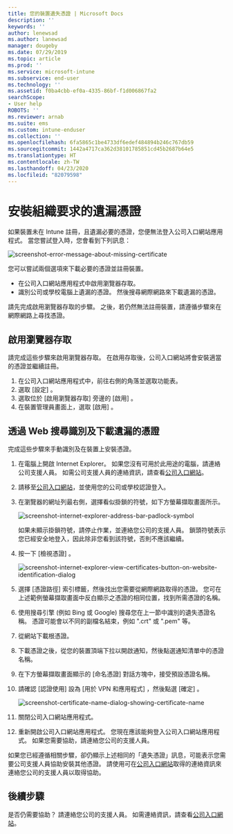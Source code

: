 ```yaml
---
title: 您的裝置遺失憑證 | Microsoft Docs
description: ''
keywords: ''
author: lenewsad
ms.author: lanewsad
manager: dougeby
ms.date: 07/29/2019
ms.topic: article
ms.prod: ''
ms.service: microsoft-intune
ms.subservice: end-user
ms.technology: ''
ms.assetid: f0ba4cbb-ef0a-4335-86bf-f1d006867fa2
searchScope:
- User help
ROBOTS: ''
ms.reviewer: arnab
ms.suite: ems
ms.custom: intune-enduser
ms.collection: ''
ms.openlocfilehash: 6fa5865c1be4733df6edef484894b246c767db59
ms.sourcegitcommit: 1442a4717ca362d38101785851cd45b2687b64e5
ms.translationtype: HT
ms.contentlocale: zh-TW
ms.lasthandoff: 04/23/2020
ms.locfileid: "82079598"
---
```

# <a name="install-missing-certificate-required-by-your-organization"></a>安裝組織要求的遺漏憑證  

如果裝置未在 Intune 註冊，且遺漏必要的憑證，您便無法登入公司入口網站應用程式。 當您嘗試登入時，您會看到下列訊息：

![screenshot-error-message-about-missing-certificate](./media/andr-cert_install-1-cert_missing.png)

您可以嘗試兩個選項來下載必要的憑證並註冊裝置。 

- 在公司入口網站應用程式中啟用瀏覽器存取。
- 識別公司或學校電腦上遺漏的憑證。 然後搜尋網際網路來下載遺漏的憑證。 

請先完成啟用瀏覽器存取的步驟。 之後，若仍然無法註冊裝置，請遵循步驟來在網際網路上尋找憑證。 

## <a name="enable-browser-access"></a>啟用瀏覽器存取
請完成這些步驟來啟用瀏覽器存取。 在啟用存取後，公司入口網站將會安裝適當的憑證並繼續註冊。    

1. 在公司入口網站應用程式中，前往右側的角落並選取功能表。  
2. 選取 [設定]  。  
3. 選取位於 [啟用瀏覽器存取]  旁邊的 [啟用]  。  
4. 在裝置管理員畫面上，選取 [啟用]  。 

## <a name="identify-and-download-the-missing-certificate-through-web-search"></a>透過 Web 搜尋識別及下載遺漏的憑證
完成這些步驟來手動識別及在裝置上安裝憑證。  

1. 在電腦上開啟 Internet Explorer。 如果您沒有可用於此用途的電腦，請連絡公司支援人員。 如需公司支援人員的連絡資訊，請查看[公司入口網站](https://go.microsoft.com/fwlink/?linkid=2010980)。

2. 請移至[公司入口網站](https://go.microsoft.com/fwlink/?linkid=2010980)，並使用您的公司或學校認證登入。

3. 在瀏覽器的網址列最右側，選擇看似掛鎖的符號，如下方螢幕擷取畫面所示。

    ![screenshot-internet-explorer-address-bar-padlock-symbol](./media/andr-missing-cert-ie-padlock-symbol.png)

    如果未顯示掛鎖符號，請停止作業，並連絡您公司的支援人員。 鎖頭符號表示您已經安全地登入，因此除非您看到該符號，否則不應該繼續。

4. 按一下 [檢視憑證]  。

    ![screenshot-internet-explorer-view-certificates-button-on-website-identification-dialog](./media/andr-missg-cert-ie-view-cert-button.png)

5. 選擇 [憑證路徑]  索引標籤，然後找出您需要從網際網路取得的憑證。 您可在上述範例螢幕擷取畫面中反白顯示之憑證的相同位置，找到所需憑證的名稱。

6. 使用搜尋引擎 (例如 Bing 或 Google) 搜尋您在上一節中識別的遺失憑證名稱。 憑證可能會以不同的副檔名結束，例如 ".crt" 或 ".pem" 等。

7. 從網站下載根憑證。

8. 下載憑證之後，從您的裝置頂端下拉以開啟通知，然後點選通知清單中的憑證名稱。

4. 在下方螢幕擷取畫面顯示的 [命名憑證]  對話方塊中，接受預設憑證名稱。

5. 請確認 [認證使用]  設為 [用於 VPN 和應用程式]  ，然後點選 [確定]  。

    ![screenshot-certificate-name-dialog-showing-certificate-name](./media/andr-missing-cert-cert-name.png)

6. 關閉公司入口網站應用程式。

7. 重新開啟公司入口網站應用程式。 您現在應該能夠登入公司入口網站應用程式。 如果您需要協助，請連絡您公司的支援人員。

如果您已經遵循相關步驟，卻仍顯示上述相同的「遺失憑證」訊息，可能表示您需要公司支援人員協助安裝其他憑證。 請使用可在[公司入口網站](https://go.microsoft.com/fwlink/?linkid=2010980)取得的連絡資訊來連絡您公司的支援人員以取得協助。

## <a name="next-steps"></a>後續步驟  

是否仍需要協助？ 請連絡您公司的支援人員。 如需連絡資訊，請查看[公司入口網站](https://go.microsoft.com/fwlink/?linkid=2010980)。  
